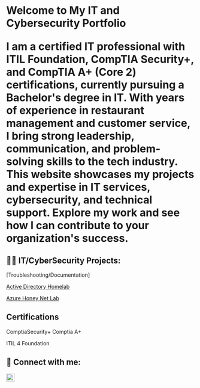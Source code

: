 <h1>Welcome to My IT and Cybersecurity Portfolio

I am a certified IT professional with ITIL Foundation, CompTIA Security+, and CompTIA A+ (Core 2) certifications, currently pursuing a Bachelor's degree in IT. With years of experience in restaurant management and customer service, I bring strong leadership, communication, and problem-solving skills to the tech industry. This website showcases my projects and expertise in IT services, cybersecurity, and technical support. Explore my work and see how I can contribute to your organization's success.</h1>

<h2>👨‍💻 IT/CyberSecurity Projects:</h2>

[Troubleshooting/Documentation]

[Active Directory Homelab](https://github.com/CyberPlataa/ActiveDirectoryHomeLab/blob/main/README.md)

[Azure Honey Net Lab](https://github.com/CyberPlataa/Azure-Honey-Net-Lab/blob/main/README.md)


## Certifications
ComptiaSecurity+
Comptia A+

ITIL 4 Foundation

<h2> 🤳 Connect with me:</h2>

[<img align="left" alt="JoshMadakor | LinkedIn" width="22px" src="https://cdn.jsdelivr.net/npm/simple-icons@v3/icons/linkedin.svg" />][linkedin]


[linkedin]: https://www.linkedin.com/in/alexis-martinez-184b85246/

